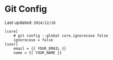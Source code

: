 # Git Config

Last updated: `2024/12/26`

```
[core]
	# git config --global core.ignorecase false
	ignorecase = false
[user]
	email = {{ YOUR_EMAIL }}
	name = {{ YOUR_NAME }}
```
